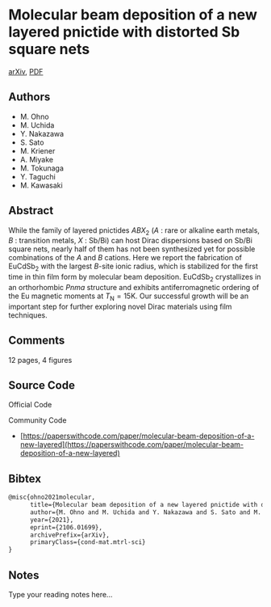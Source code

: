 
# Molecular beam deposition of a new layered pnictide with distorted Sb square nets

[arXiv](https://arxiv.org/abs/2106.01699), [PDF](https://arxiv.org/pdf/2106.01699.pdf)

## Authors

- M. Ohno
- M. Uchida
- Y. Nakazawa
- S. Sato
- M. Kriener
- A. Miyake
- M. Tokunaga
- Y. Taguchi
- M. Kawasaki

## Abstract

While the family of layered pnictides $ABX_2$ ($A$ : rare or alkaline earth metals, $B$ : transition metals, $X$ : Sb/Bi) can host Dirac dispersions based on Sb/Bi square nets, nearly half of them has not been synthesized yet for possible combinations of the $A$ and $B$ cations. Here we report the fabrication of EuCdSb$_{\mathrm{2}}$ with the largest $B$-site ionic radius, which is stabilized for the first time in thin film form by molecular beam deposition. EuCdSb$_{\mathrm{2}}$ crystallizes in an orthorhombic $Pnma$ structure and exhibits antiferromagnetic ordering of the Eu magnetic moments at $T_\mathrm{N}=15$K. Our successful growth will be an important step for further exploring novel Dirac materials using film techniques.

## Comments

12 pages, 4 figures

## Source Code

Official Code



Community Code

- [https://paperswithcode.com/paper/molecular-beam-deposition-of-a-new-layered](https://paperswithcode.com/paper/molecular-beam-deposition-of-a-new-layered)

## Bibtex

```tex
@misc{ohno2021molecular,
      title={Molecular beam deposition of a new layered pnictide with distorted Sb square nets}, 
      author={M. Ohno and M. Uchida and Y. Nakazawa and S. Sato and M. Kriener and A. Miyake and M. Tokunaga and Y. Taguchi and M. Kawasaki},
      year={2021},
      eprint={2106.01699},
      archivePrefix={arXiv},
      primaryClass={cond-mat.mtrl-sci}
}
```

## Notes

Type your reading notes here...

